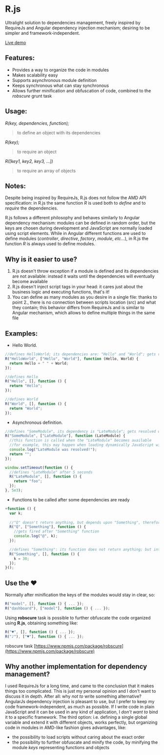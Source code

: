 # R.js
Ultralight solution to dependencies management, freely inspired by RequireJs and Angular dependency injection mechanism; desiring to be simpler and framework-independent.

[Live demo](http://ugrose.com/content/demos/rjs/index.html)

## Features:
- Provides a way to organize the code in modules
- Makes scalability easy
- Supports asynchronous module definition
- Keeps synchronous what can stay synchronous
- Allows further minification and obfuscation of code, combined to the *robscure* grunt task

## Usage:
_R(key, dependencies, function);_
> to define an object with its dependencies

_R(key);_
> to require an object

_R([key1, key2, key3, ...])_
> to require an array of objects

## Notes:
Despite being inspired by RequireJs, R.js does not follow the AMD API specification: in R.js the same function _R_ is used both to _define_ and to _require_ the dependencies.

R.js follows a different philosophy and behaves similarly to Angular dependency mechanism: modules can be defined in random order, but the keys are chosen during development and JavaScript are normally loaded using script elements. While in Angular different functions are used to define modules (_controller_, _directive_, _factory_, _module_, _etc..._), in R.js the function _R_ is always used to define modules.

## Why is it easier to use?
1. R.js doesn't throw exception if a module is defined and its dependencies are not available: instead it waits until the dependencies will eventually become available
2. R.js doesn't inject script tags in your head: it cares just about the business logic and executing functions, that's it!
3. You can define as many modules as you desire in a single file: thanks to point 2., there is no connection between scripts location (src) and what they contain; this behavior differs from RequireJs and is similar to Angular mechanism, which allows to define multiple things in the same file

## Examples:
- Hello World.
```javascript
//defines HelloWorld; its dependencies are: "Hello" and "World"; gets resolved when both "Hello" and "World" becomes defined.
R("HelloWorld", ["Hello", "World"], function (Hello, World) {
  return Hello + " " + World;
});

//defines Hello
R("Hello", [], function () {
  return "Hello";
});

//defines World
R("World", [], function () {
  return "World";
});
```
- Asynchronous definition.
```javascript
//defines "SomeModule", its dependency is "LateModule"; gets resolved when "LateModule" becomes defined
R("SomeModule", ["LateModule"], function (LateModule) {
  //this function is called when the "LateModule" becomes available
  //for example, this may happen when loading dynamically JavaScript with an AJAX call
  console.log("LateModule was resolved!");
  return "";
});

window.setTimeout(function () {
  //defines "LateModule" after 5 seconds
  R("LateModule", [], function () {  
    return "foo";
  });
}, 5e3);
```
- Functions to be called after some dependencies are ready
```javascript
+function () {
  var k;
  
  //"Q" doesn't return anything, but depends upon "Something", therefore its function is called after "Something" function.
  R("Q", ["Something"], function () {
    //gets fired after "Something" function
    console.log("@", k);
  });

  //defines "Something": its function does not return anything; but interacts with external variable "k"
  R("Something", [], function () {
    k = 30;
  });
}();
```

## Use the ♥
Normally after minification the keys of the modules would stay in clear, so:
```js
R("model", [], function () { ... });
R("dashboard"), ["model"], function () { ... });
```

Using **robscure** task is possible to further obfuscate the code organized using **R.js**, obtaining something like:
```js
R("♥", [], function () { ... });
R("♪"), ["♥"], function () { ... });
```
robscure task
[https://www.npmjs.com/package/robscure](https://www.npmjs.com/package/robscure)

## Why another implementation for dependency management?
I used RequireJs for a long time, and came to the conclusion that it makes things too complicated.
This is just my personal opinion and I don't want to discuss it in depth. After all: why _not to_ write something alternative?
AngularJs dependency injection is pleasant to use, but I prefer to keep my code framework-independent, as much as possible. If I write code in plain JavaScript and it can be used in any kind of application, I *don't want to* bind it to a specific framework.
The third option: i.e. defining a single global variable and extend it with different objects, works perfectly, but organizing code in modules in AMD-like fashion gives advantages, like:
- the possibility to load scripts without caring about the exact order
- the possibility to further obfuscate and minify the code, by minifying the module _keys_ representing functions and objects
